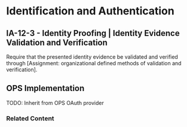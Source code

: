 # Identification and Authentication
## IA-12-3 - Identity Proofing | Identity Evidence Validation and Verification

Require that the presented identity evidence be validated and verified through [Assignment: organizational defined methods of validation and verification].

## OPS Implementation

TODO: Inherit from OPS OAuth provider

### Related Content
